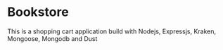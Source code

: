 
# Bookstore
This is a shopping cart application build with Nodejs, Expressjs, Kraken, Mongoose, Mongodb and Dust

